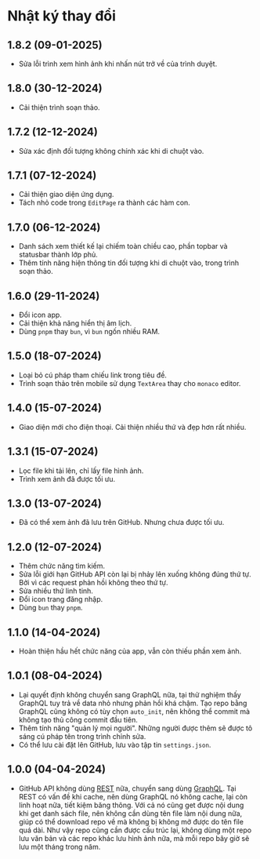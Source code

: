 # Nhật ký thay đổi

## 1.8.2 (09-01-2025)

- Sửa lỗi trình xem hình ảnh khi nhấn nút trở về của trình duyệt.

## 1.8.0 (30-12-2024)

- Cải thiện trình soạn thảo.

## 1.7.2 (12-12-2024)

- Sửa xác định đối tượng không chính xác khi di chuột vào.

## 1.7.1 (07-12-2024)

- Cải thiện giao diện ứng dụng.
- Tách nhỏ code trong `EditPage` ra thành các hàm con.

## 1.7.0 (06-12-2024)

- Danh sách xem thiết kế lại chiếm toàn chiều cao, phần topbar và statusbar thành lớp phủ.
- Thêm tính năng hiện thông tin đối tượng khi di chuột vào, trong trình soạn thảo.

## 1.6.0 (29-11-2024)

- Đổi icon app.
- Cải thiện khả năng hiển thị âm lịch.
- Dùng `pnpm` thay `bun`, vì `bun` ngốn nhiều RAM.

## 1.5.0 (18-07-2024)

- Loại bỏ cú pháp tham chiếu link trong tiêu đề.
- Trình soạn thảo trên mobile sử dụng `TextArea` thay cho `monaco` editor.

## 1.4.0 (15-07-2024)

- Giao diện mới cho điện thoại. Cải thiện nhiều thứ và đẹp hơn rất nhiều.

## 1.3.1 (15-07-2024)

- Lọc file khi tải lên, chỉ lấy file hình ảnh.
- Trình xem ảnh đã được tối ưu.

## 1.3.0 (13-07-2024)

- Đã có thể xem ảnh đã lưu trên GitHub. Nhưng chưa được tối ưu.

## 1.2.0 (12-07-2024)

- Thêm chức năng tìm kiếm.
- Sửa lỗi giới hạn GitHub API còn lại bị nhảy lên xuống không đúng thứ tự. Bởi vì các request phản hồi không theo thứ tự.
- Sửa nhiều thứ linh tinh.
- Đổi icon trang đăng nhập.
- Dùng `bun` thay `pnpm`.

## 1.1.0 (14-04-2024)

- Hoàn thiện hầu hết chức năng của app, vẫn còn thiếu phần xem ảnh.

## 1.0.1 (08-04-2024)

- Lại quyết định không chuyển sang GraphQL nữa, tại thử nghiệm thấy GraphQL tuy trả về data nhỏ nhưng phản hồi khá chậm. Tạo repo bằng GraphQL cũng không có tùy chọn `auto_init`, nên không thể commit mà không tạo thủ công commit đầu tiên.
- Thêm tính năng "quản lý mọi người". Những người được thêm sẽ được tô sáng cú pháp tên trong trình chỉnh sửa.
- Có thể lưu cài đặt lên GitHub, lưu vào tập tin `settings.json`.

## 1.0.0 (04-04-2024)

- GitHub API không dùng [REST](https://octokit.github.io/rest.js/v18) nữa, chuyển sang dùng [GraphQL](https://docs.github.com/en/graphql/reference). Tại REST có vấn đề khi cache, nên dùng GraphQL nó không cache, lại còn linh hoạt nữa, tiết kiệm băng thông. Với cả nó cũng get được nội dung khi get danh sách file, nên không cần dùng tên file làm nội dung nữa, giúp có thể download repo về mà không bị không mở được do tên file quá dài. Như vậy repo cũng cần được cấu trúc lại, không dùng một repo lưu văn bản và các repo khác lưu hình ảnh nữa, mà mỗi repo bây giờ sẽ lưu một tháng trong năm.
